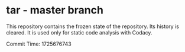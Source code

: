 # tar - master branch

This repository contains the frozen state of the repository.
Its history is cleared. It is used only for static code
analysis with Codacy.

Commit Time: 1725676743